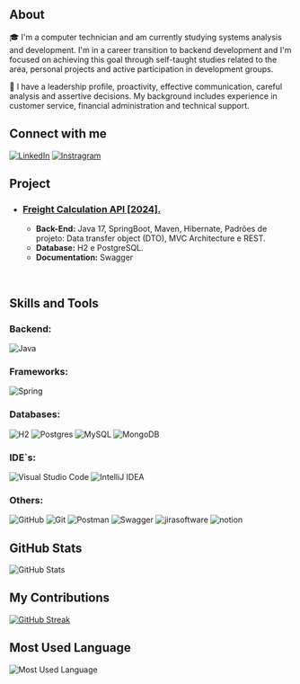 ## About   

🎓 I'm a computer technician and am currently studying systems analysis and development. I'm in a career transition to backend development and I'm focused on achieving this goal through self-taught studies related to the area, personal projects and active participation in development groups.

🚀 I have a leadership profile, proactivity, effective communication, careful analysis and assertive decisions. My background includes experience in customer service, financial administration and technical support.

## Connect with me

[![LinkedIn](https://img.shields.io/badge/linkedin-0D1117.svg?style=for-the-badge&logo=linkedin&logoColor=white)](https://www.linkedin.com/in/wesley-nunesl/)
[![Instragram](https://img.shields.io/badge/instagram-0D1117.svg?style=for-the-badge&logo=instagram&logoColor=white)](https://www.instagram.com/wesleynunesl/)

## Project

-   ### <a href="https://github.com/wesley-nunesl/API-Freight-Calculation">Freight Calculation API [2024].</a>  
    - **Back-End:** Java 17, SpringBoot, Maven, Hibernate, Padrões de projeto: Data transfer object (DTO), MVC Architecture e REST.
    - **Database:** H2 e PostgreSQL.
    - **Documentation:** Swagger

<br>

## Skills and Tools

### Backend:
![Java](https://img.shields.io/badge/java-0D1117.svg?style=for-the-badge&logo=coffeescript&logoColor=white)

### Frameworks:
![Spring](https://img.shields.io/badge/spring-0D1117.svg?style=for-the-badge&logo=spring&logoColor=white)

### Databases:
![H2](https://img.shields.io/badge/h2-0D1117?style=for-the-badge&logo=h2&logoColor=white)
![Postgres](https://img.shields.io/badge/postgres-0D1117.svg?style=for-the-badge&logo=postgresql&logoColor=white)
![MySQL](https://img.shields.io/badge/mysql-0D1117.svg?style=for-the-badge&logo=mysql&logoColor=white)
![MongoDB](https://img.shields.io/badge/mongodb-0D1117.svg?style=for-the-badge&logo=mongodb&logoColor=white)

### IDE`s:
![Visual Studio Code](https://img.shields.io/badge/Visual%20Studio%20Code-0D1117.svg?style=for-the-badge&logo=visual-studio-code&logoColor=white)
![IntelliJ IDEA](https://img.shields.io/badge/IntelliJIDEA-0D1117.svg?style=for-the-badge&logo=intellij-idea&logoColor=white)

### Others:
![GitHub](https://img.shields.io/badge/github-0D1117.svg?style=for-the-badge&logo=github&logoColor=white)
![Git](https://img.shields.io/badge/git-0D1117.svg?style=for-the-badge&logo=git&logoColor=white)
![Postman](https://img.shields.io/badge/Postman-0D1117?style=for-the-badge&logo=postman&logoColor=white)
![Swagger](https://img.shields.io/badge/-Swagger-0D1117?style=for-the-badge&logo=swagger&logoColor=white)
![jirasoftware](https://img.shields.io/badge/jirasoftware-0D1117?style=for-the-badge&logo=jira&logoColor=white)
![notion](https://img.shields.io/badge/notion-0D1117?style=for-the-badge&logo=notion&logoColor=white)

## GitHub Stats

![GitHub Stats](https://github-readme-stats.vercel.app/api?username=Wesley-nunesl&theme=ambient_gradient&bg_color=3298E6&border_color=3caacb&show_icons=true&icon_color=fff&title_color=fff&text_color=fff&card_width=500)

## My Contributions

[![GitHub Streak](https://streak-stats.demolab.com?user=wesley-nunesl&theme=ocean-gradient&hide_border=true&card_width=500)](https://git.io/streak-stats)

## Most Used Language

![Most Used Language](https://github-readme-stats.vercel.app/api/top-langs/?username=wesley-nunesl&bg_color=3298E6&border_color=3caacb&icon_color=fff&title_color=fff&text_color=fff&card_width=500)
